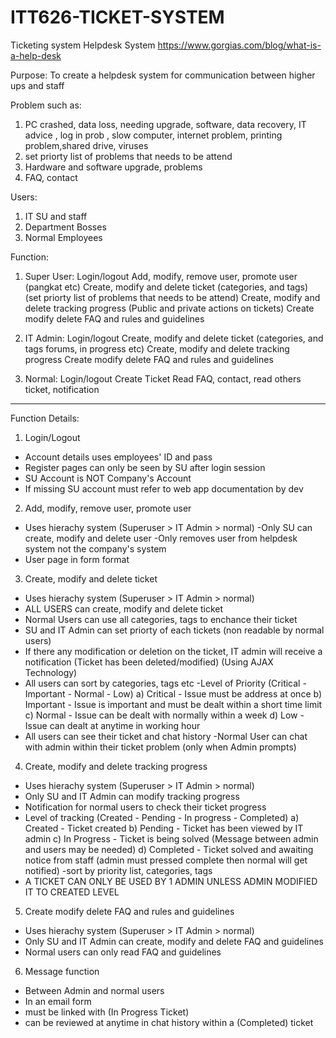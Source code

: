 # ITT626-TICKET-SYSTEM
Ticketing system
Helpdesk System https://www.gorgias.com/blog/what-is-a-help-desk

Purpose: To create a helpdesk system for communication between higher ups and staff

Problem such as:
1) PC crashed, data loss, needing upgrade, software, data recovery, IT advice , log in prob
, slow computer, internet problem, printing problem,shared drive, viruses
2) set priorty list of problems that needs to be attend
3) Hardware and software upgrade, problems
4) FAQ, contact

Users:

1) IT SU and staff
2) Department Bosses
3) Normal Employees

Function:

1) Super User: 	Login/logout
		Add, modify, remove user, promote user (pangkat etc)
		Create, modify and delete ticket (categories, and tags) (set priorty list of problems that needs to be attend)
		Create, modify and delete tracking progress (Public and private actions on tickets)
		Create modify delete FAQ and rules and guidelines

2) IT Admin:	Login/logout
		Create, modify and delete ticket (categories, and tags forums, in progress etc)
		Create, modify and delete tracking progress 
		Create modify delete FAQ and rules and guidelines

3) Normal:	Login/logout 
		Create Ticket
		Read FAQ, contact, read others ticket, notification

-----------------------------------------------------------------------------------------------------------------------------------------------------
Function Details:

1) Login/Logout
- Account details uses employees' ID and pass
- Register pages can only be seen by SU after login session
- SU Account is NOT Company's Account
- If missing SU account must refer to web app documentation by dev

2) Add, modify, remove user, promote user
- Uses hierachy system (Superuser > IT Admin > normal)
-Only SU can create, modify and delete user
-Only removes user from helpdesk system not the company's system
- User page in form format

3) Create, modify and delete ticket
- Uses hierachy system (Superuser > IT Admin > normal)
- ALL USERS can create, modify and delete ticket
- Normal Users can use all categories, tags to enchance their ticket
- SU and IT Admin can set priorty of each tickets (non readable by normal users)
- If there any modification or deletion on the ticket, IT admin will receive a notification (Ticket has been deleted/modified) (Using AJAX Technology)
- All users can sort by categories, tags etc
-Level of Priority (Critical - Important - Normal - Low)
	a) Critical - Issue must be address at once
	b) Important -  Issue is important and must be dealt within a short time limit
	c) Normal - Issue can be dealt with normally within a week
	d) Low - Issue can dealt at anytime in working hour
- All users can see their ticket and chat history
-Normal User can chat with admin within their ticket problem (only when Admin prompts)

4) Create, modify and delete tracking progress
- Uses hierachy system (Superuser > IT Admin > normal)
- Only SU and IT Admin can modify tracking progress
- Notification for normal users to check their ticket progress
- Level of tracking (Created - Pending - In progress - Completed)
	a) Created - Ticket created
	b) Pending - Ticket has been viewed by IT admin
	c) In Progress - Ticket is being solved (Message between admin and users may be needed)
	d) Completed - Ticket solved and awaiting notice from staff (admin must pressed complete then normal will get notified)
-sort by priority list, categories, tags
- A TICKET CAN ONLY BE USED BY 1 ADMIN UNLESS ADMIN MODIFIED IT TO CREATED LEVEL

5) Create modify delete FAQ and rules and guidelines
- Uses hierachy system (Superuser > IT Admin > normal)
- Only SU and IT Admin can create, modify and delete FAQ and guidelines
- Normal users can only read FAQ and guidelines

6) Message function
- Between Admin and normal users
- In an email form
- must be linked with (In Progress Ticket)
- can be reviewed at anytime in chat history within a (Completed) ticket	
